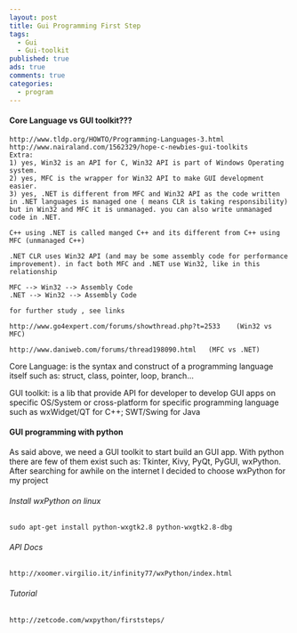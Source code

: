 ```yaml
---
layout: post
title: Gui Programming First Step
tags:
  - Gui
  - Gui-toolkit
published: true
ads: true
comments: true
categories:
  - program
---
```


#### Core Language vs GUI toolkit???
	http://www.tldp.org/HOWTO/Programming-Languages-3.html
	http://www.nairaland.com/1562329/hope-c-newbies-gui-toolkits
	Extra:
	1) yes, Win32 is an API for C, Win32 API is part of Windows Operating system.
	2) yes, MFC is the wrapper for Win32 API to make GUI development easier.
	3) yes, .NET is different from MFC and Win32 API as the code written in .NET languages is managed one ( means CLR is taking responsibility) but in Win32 and MFC it is unmanaged. you can also write unmanaged code in .NET.

	C++ using .NET is called manged C++ and its different from C++ using MFC (unmanaged C++)

	.NET CLR uses Win32 API (and may be some assembly code for performance improvement). in fact both MFC and .NET use Win32, like in this relationship

	MFC --> Win32 --> Assembly Code
	.NET --> Win32 --> Assembly Code

	for further study , see links

	http://www.go4expert.com/forums/showthread.php?t=2533    (Win32 vs MFC)

	http://www.daniweb.com/forums/thread198090.html   (MFC vs .NET)

Core Language: is the syntax and construct of a programming language itself such as: struct, class, pointer, loop, branch...

GUI toolkit: is a lib that provide API for developer to develop GUI apps on specific OS/System or cross-platform for specific programming language such as wxWidget/QT for C++; SWT/Swing for Java

#### GUI programming with python

As said above, we need a GUI toolkit to start build an GUI app. With python there are few of them exist such as: Tkinter, Kivy, PyQt, PyGUI, wxPython. After searching for awhile on the internet I decided to choose wxPython for my project

###### Install wxPython on linux
	sudo apt-get install python-wxgtk2.8 python-wxgtk2.8-dbg

###### API Docs
	http://xoomer.virgilio.it/infinity77/wxPython/index.html

###### Tutorial
	http://zetcode.com/wxpython/firststeps/
